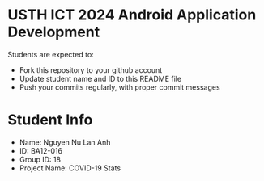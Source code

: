 USTH ICT 2024 Android Application Development
=====================================================

Students are expected to:

* Fork this repository to your github account
* Update student name and ID to this README file
* Push your commits regularly, with proper commit messages

Student Info
=======================

* Name: Nguyen Nu Lan Anh
* ID: BA12-016
* Group ID: 18
* Project Name: COVID-19 Stats

